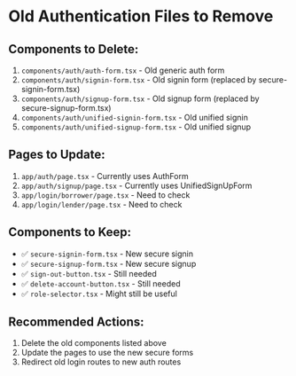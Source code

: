 # Old Authentication Files to Remove

## Components to Delete:
1. `components/auth/auth-form.tsx` - Old generic auth form
2. `components/auth/signin-form.tsx` - Old signin form (replaced by secure-signin-form.tsx)
3. `components/auth/signup-form.tsx` - Old signup form (replaced by secure-signup-form.tsx)
4. `components/auth/unified-signin-form.tsx` - Old unified signin
5. `components/auth/unified-signup-form.tsx` - Old unified signup

## Pages to Update:
1. `app/auth/page.tsx` - Currently uses AuthForm
2. `app/auth/signup/page.tsx` - Currently uses UnifiedSignUpForm
3. `app/login/borrower/page.tsx` - Need to check
4. `app/login/lender/page.tsx` - Need to check

## Components to Keep:
- ✅ `secure-signin-form.tsx` - New secure signin
- ✅ `secure-signup-form.tsx` - New secure signup
- ✅ `sign-out-button.tsx` - Still needed
- ✅ `delete-account-button.tsx` - Still needed
- ✅ `role-selector.tsx` - Might still be useful

## Recommended Actions:
1. Delete the old components listed above
2. Update the pages to use the new secure forms
3. Redirect old login routes to new auth routes